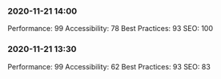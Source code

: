 ### 2020-11-21 14:00

Performance: 99
Accessibility: 78
Best Practices: 93
SEO: 100

### 2020-11-21 13:30

Performance: 99
Accessibility: 62
Best Practices: 93
SEO: 83
